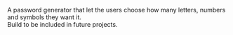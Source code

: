 A password generator that let the users choose how many letters, numbers and symbols they want it.\
Build to be included in future projects.
